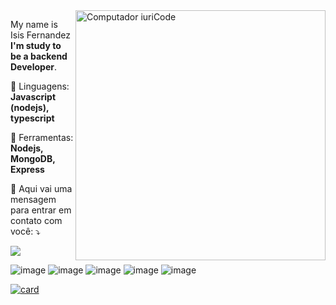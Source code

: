<img src="https://raw.githubusercontent.com/MicaelliMedeiros/micaellimedeiros/master/image/computer-illustration.png" min-width="400px" max-width="400px" width="400px" align="right" alt="Computador iuriCode">

<p align="left"> 
  My name is Isis Fernandez <strong>I'm study to be a backend Developer</strong>.<br>
</p>

<p align="left">
  🦄 Linguagens: <strong>Javascript (nodejs), typescript</strong>
</p>

<p align="left">
  💼 Ferramentas: <strong>Nodejs, MongoDB, Express</strong>
</p>

<p align="left">
  💌 Aqui vai uma mensagem para entrar em contato com você: ⤵️
</p>

<!--- <p align="left">
  <a href="#" alt="Gmail">
  <img src="https://img.shields.io/badge/-Gmail-FF0000?style=flat-square&labelColor=FF0000&logo=gmail&logoColor=white&link=LINK-DO-SEU-EMAIL" /></a>--->

  <a href="https://www.linkedin.com/in/isis-fernandez-67ba54135/" alt="Linkedin">
  <img src="https://img.shields.io/badge/-Linkedin-0e76a8?style=flat-square&logo=Linkedin&logoColor=white&link=https://www.linkedin.com/in/isis-fernandez-67ba54135/" /></a>

  <!---<a href="#" alt="WhatsApp">
  <img src="https://img.shields.io/badge/-WhatsApp-25d366?style=flat-square&labelColor=25d366&logo=whatsapp&logoColor=white&link=API-DO-SEU-WHATSAPP"/></a>

  <a href="#" alt="Facebook">
  <img src="https://img.shields.io/badge/-Facebook-3b5998?style=flat-square&labelColor=3b5998&logo=facebook&logoColor=white&link=LINK-DO-SEU-FACEBOOK"/></a>

  <a href="#" alt="Instagram">
  <img src="https://img.shields.io/badge/-Instagram-DF0174?style=flat-square&labelColor=DF0174&logo=instagram&logoColor=white&link=LINK-DO-SEU-INSTAGRAM"/></a>
</p> ---> 


![image](https://img.shields.io/badge/JavaScript-F7DF1E?style=for-the-badge&logo=javascript&logoColor=black)
![image](https://img.shields.io/badge/Node.js-43853D?style=for-the-badge&logo=node.js&logoColor=white)
![image](https://img.shields.io/badge/TypeScript-007ACC?style=for-the-badge&logo=typescript&logoColor=white)
![image](https://img.shields.io/badge/Express.js-404D59?style=for-the-badge)
![image](https://img.shields.io/badge/MongoDB-4EA94B?style=for-the-badge&logo=mongodb&logoColor=white)
  
[![card](https://github-readme-stats.vercel.app/api?username=IsisFernandez&theme=radical&show_icons=true)](https://github.com/iuricode/)
